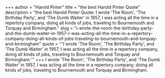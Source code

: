 +++
author = "Harold Pinter"
title = "the best Harold Pinter Quote"
description = "the best Harold Pinter Quote: I wrote 'The Room', 'The Birthday Party', and 'The Dumb Waiter' in 1957, I was acting all the time in a repertory company, doing all kinds of jobs, traveling to Bournemouth and Torquay and Birmingham."
slug = "i-wrote-the-room-the-birthday-party-and-the-dumb-waiter-in-1957-i-was-acting-all-the-time-in-a-repertory-company-doing-all-kinds-of-jobs-traveling-to-bournemouth-and-torquay-and-birmingham"
quote = '''I wrote 'The Room', 'The Birthday Party', and 'The Dumb Waiter' in 1957, I was acting all the time in a repertory company, doing all kinds of jobs, traveling to Bournemouth and Torquay and Birmingham.'''
+++
I wrote 'The Room', 'The Birthday Party', and 'The Dumb Waiter' in 1957, I was acting all the time in a repertory company, doing all kinds of jobs, traveling to Bournemouth and Torquay and Birmingham.
